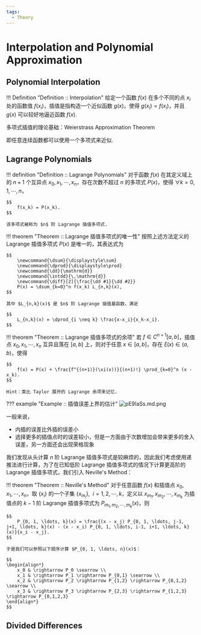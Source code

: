 ```yaml
---
tags:
  - Theory
---
```


# Interpolation and Polynomial Approximation

## Polynomial Interpolation

!!! Definition "Definition :: Interpolation"
    给定一个函数 $f(x)$ 在多个不同的点 $x_i$ 处的函数值 $f(x_i)$，插值是指构造一个近似函数 $g(x)$，使得 $g(x_i) = f(x_i)$，并且 $g(x)$ 可以较好地逼近函数 $f(x)$.

多项式插值的理论基础：Weierstrass Approximation Theorem

即任意连续函数都可以使用一个多项式来近似.

## Lagrange Polynomials

!!! definition "Definition :: Lagrange Polynomials"
    对于函数 $f(x)$ 在其定义域上的 $n+1$ 个互异点 $x_0, x_1, \cdots, x_n$，存在次数不超过 $n$ 的多项式 $P(x)$，使得 $\forall k = 0, 1, \cdots, n$，

    $$
        f(x_k) = P(x_k).
    $$

    该多项式被称为 $n$ 阶 Lagrange 插值多项式.

!!! theorem "Theorem :: Lagrange 插值多项式的唯一性"
    按照上述方法定义的 Lagrange 插值多项式 $P(x)$ 是唯一的，其表达式为

    $$
        \newcommand{\dsum}{\displaystyle\sum}
        \newcommand{\dprod}{\displaystyle\prod}
        \newcommand{\dd}{\mathrm{d}}
        \newcommand{\intdd}{\,\mathrm{d}}
        \newcommand{\diff}[2]{\frac{\dd #1}{\dd #2}}
        P(x) = \dsum_{k=0}^n f(x_k) L_{n,k}(x),
    $$

    其中 $L_{n,k}(x)$ 是 $n$ 阶 Lagrange 插值基函数，满足

    $$
        L_{n,k}(x) = \dprod_{i \neq k} \frac{x-x_i}{x_k-x_i}.
    $$

!!! theorem "Theorem :: Lagrange 插值多项式的余项"
    若 $f \in C^{n+1}[a,b]$，插值点 $x_0, x_1, \cdots, x_n$ 互异且落在 $[a,b]$ 上，则对于任意 $x \in [a,b]$，存在 $\xi(x) \in (a,b)$，使得

    $$
        f(x) = P(x) + \frac{f^{(n+1)}(\xi(x))}{(n+1)!} \prod_{k=0}^n (x - x_k).
    $$

    Hint：类比 Taylor 展开的 Lagrange 余项来记忆.

??? example "Example :: 插值误差上界的估计"
    ![pE9IaSs.md.png](https://s21.ax1x.com/2025/01/07/pE9IaSs.md.png)

一般来说，

- 内插的误差比外插的误差小
- 选择更多的插值点时的误差较小，但是一方面由于次数增加会带来更多的舍入误差，另一方面还会出现荣格现象

我们发现从头计算 $n$ 阶 Lagrange 插值多项式是较麻烦的，因此我们考虑使用递推法进行计算，为了在已知低阶 Lagrange 插值多项式的情况下计算更高阶的 Lagrange 插值多项式，我们引入 Neville's Method：

!!! theorem "Theorem :: Neville's Method"
    对于任意函数 $f(x)$ 和插值点 $x_0, x_1, \cdots, x_n$，取 $\{x_i\}$ 的一个子集 $\{x_{m_i}\}, \enspace i = 1, 2, \cdots, k$，定义以 $x_{m_1}, x_{m_2}, \cdots, x_{m_k}$ 为插值点的 $k-1$ 阶 Lagrange 插值多项式为 $P_{m_1, m_2, \cdots, m_k}(x)$，则

    $$
        P_{0, 1, \ldots, k}(x) = \frac{(x - x_j) P_{0, 1, \ldots, j-1, j+1, \ldots, k}(x) - (x - x_i) P_{0, 1, \ldots, i-1, i+1, \ldots, k}(x)}{x_i - x_j}.
    $$

    于是我们可以参照以下顺序计算 $P_{0, 1, \ldots, n}(x)$：

    $$
    \begin{align*}
        x_0 & \rightarrow P_0 \searrow \\
        x_1 & \rightarrow P_1 \rightarrow P_{0,1} \searrow \\
        x_2 & \rightarrow P_2 \rightarrow P_{1,2} \rightarrow P_{0,1,2} \searrow \\
        x_3 & \rightarrow P_3 \rightarrow P_{2,3} \rightarrow P_{1,2,3} \rightarrow P_{0,1,2,3}
    \end{align*}
    $$

## Divided Differences


